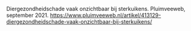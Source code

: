 Diergezondheidschade vaak onzichtbaar bij sterkuikens. Pluimveeweb, september 2021.  https://www.pluimveeweb.nl/artikel/413129-diergezondheidschade-vaak-onzichtbaar-bij-sterkuikens/